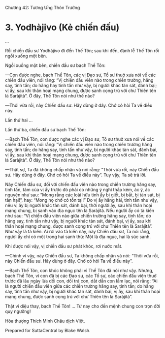  

Chương 42: Tương Ưng Thôn Trưởng

# 3\. Yodhàjivo (Kẻ chiến đấu)

…

Rồi chiến đấu sư Yodhàjivo đi đến Thế Tôn; sau khi đến, đảnh lễ Thế Tôn rồi ngồi xuống một bên.

Ngồi xuống một bên, chiến đấu sư bạch Thế Tôn:

—Con được nghe, bạch Thế Tôn, các vị Ðạo sư, Tổ sư thuở xưa nói về các chiến đấu viên, nói rằng: “Vị chiến đấu viên nào trong chiến trường, hăng say, tinh tấn; do hăng hay tinh tấn như vậy, bị người khác tàn sát, đánh bại; vị ấy, sau khi thân hoại mạng chung, được sanh cọng trú với chư Thiên tên là Saràjità”. Ở đây, Thế Tôn nói như thế nào?

—Thôi vừa rồi, này Chiến đấu sư. Hãy dừng ở đây. Chớ có hỏi Ta về điều này.

Lần thứ hai …

Lần thứ ba, chiến đấu sư bạch Thế Tôn:

—Bạch Thế Tôn, con được nghe các vị Ðạo sư, Tổ sư thuở xưa nói về các chiến đấu viên, nói rằng: “Vị chiến đấu viên nào trong chiến trường hăng say, tinh tấn; do hăng say, tinh tấn như vậy, bị người khác tàn sát, đánh bại, vị ấy, sau khi thân hoại mạng chung, được sanh cọng trú với chư Thiên tên là Saràjità”. Ở đây, Thế Tôn nói như thế nào?

—Thật sự, Ta đã không chấp nhận và nói rằng: “Thôi vừa rồi, này Chiến đấu sư. Hãy dừng ở đây. Chớ có hỏi Ta về điều này”. Tuy vậy, Ta sẽ trả lời.

Này Chiến đấu sư, đối với chiến đấu viên nào trong chiến trường hăng say, tinh tấn, tâm của vị ấy trước đó phải có những ý nghĩ thấp kém, ác ý, ác nguyện như sau: “Mong rằng các loài hữu tình ấy bị giết, bị bắt, bị tàn sát, bị tàn hại!”, hay: “Mong họ chớ có tồn tại!” Do vị ấy hăng hái, tinh tấn như vậy, nếu vị ấy bị người khác tàn sát, đánh bại, thời người ấy, sau khi thân hoại mạng chung, bị sanh vào địa ngục tên là Saràjità. Nếu người ấy có tà kiến như sau: “Vị chiến đấu viên nào giữa chiến trường hăng say, tinh tấn; do hăng say, tinh tấn như vậy, bị người khác tàn sát, đánh bại, vị ấy, sau khi thân hoại mạng chung, được sanh cọng trú với chư Thiên tên là Saràjità”. Như vậy là tà kiến. Ai rơi vào tà kiến này, này Chiến đấu sư, Ta nói rằng, người ấy chỉ có một trong hai sanh thú: Một là địa ngục, hai là súc sanh.

Khi được nói vậy, vị chiến đấu sư phát khóc, rơi nước mắt.

—Chính vì vậy, này Chiến đấu sư, Ta không chấp nhận và nói: “Thôi vừa rồi, này Chiến đấu sư. Hãy dừng ở đây. Chớ có hỏi Ta về điều này”.

—Bạch Thế Tôn, con khóc không phải vì Thế Tôn đã nói như vậy. Nhưng, bạch Thế Tôn, vì con đã bị các Ðạo sư, các Tổ sư, các chiến đấu viên thuở trước đã lâu ngày lừa dối con, dối trá con, dắt dẫn con lầm lạc, nói rằng: “Ai là người chiến đấu viên giữa các chiến trường hăng say, tinh tấn; do hăng say, tinh tấn như vậy, bị người khác tàn sát, đánh bại, vị ấy, sau khi thân hoại mạng chung, được sanh cọng trú với chư Thiên tên là Saràjità”.

Thật vi diệu thay, bạch Thế Tôn! … Từ nay cho đến mệnh chung con trọn đời quy ngưỡng!

Hòa thượng Thích Minh Châu dịch Việt.

Prepared for SuttaCentral by Blake Walsh.